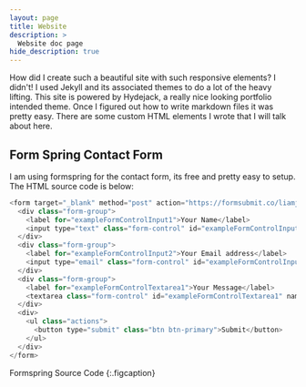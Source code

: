 ```yaml
---
layout: page
title: Website
description: >
  Website doc page
hide_description: true
---
```


How did I create such a beautiful site with such responsive elements? I didn't! I used Jekyll and its associated themes to do a 
lot of the heavy lifting. This site is powered by Hydejack, a really nice looking portfolio intended theme. Once I figured out how to write
markdown files it was pretty easy. There are some custom HTML elements I wrote that I will talk about here. 

## Form Spring Contact Form

I am using formspring for the contact form, its free and pretty easy to setup. The HTML source code is below:

~~~js
<form target="_blank" method="post" action="https://formsubmit.co/liamjosephnolan@gmail.com">
  <div class="form-group">
    <label for="exampleFormControlInput1">Your Name</label>
    <input type="text" class="form-control" id="exampleFormControlInput1" name="name" placeholder="First Last">
  </div>
  <div class="form-group">
    <label for="exampleFormControlInput2">Your Email address</label>
    <input type="email" class="form-control" id="exampleFormControlInput2" name="email" placeholder="name@example.com">
  </div>
  <div class="form-group">
    <label for="exampleFormControlTextarea1">Your Message</label>
    <textarea class="form-control" id="exampleFormControlTextarea1" name="message" rows="3"></textarea>
  </div>
  <div>
    <ul class="actions">
      <button type="submit" class="btn btn-primary">Submit</button>
    </ul>
  </div>
</form>
~~~

Formspring Source Code
{:.figcaption}